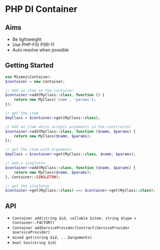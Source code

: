 # PHP DI Container

## Aims

- Be lightweight
- Use PHP-FIG PSR-11
- Auto resolve when possible

## Getting Started

```php
use Mizmoz\Container;
$container = new Container;

// Add an item to the container
$container->add(MyClass::class, function () {
    return new MyClass('some', 'params');
});

// get the item
$myClass = $container->get(MyClass::class);

// Add an item which accepts arguments in the constructor
$container->add(MyClass::class, function ($name, $params) {
    return new MyClass($name, $params);
});

// get the item with arguments
$myClass = $container->get(MyClass::class, $name, $params);

// Add a singleton
$container->add(MyClass::class, function ($name, $params) {
    return new MyClass($name, $params);
}, Container::SINGLETON);

// get the singleton
$container->get(MyClass::class) === $container->get(MyClass::class);

```

## API

- `Container add(string $id, callable $item, string $type = Container::FACTORY)`
- `Container addServiceProvider(Contract\ServiceProvider $serviceProvider)`
- `mixed get(string $id, ...$arguments)`
- `bool has(string $id)`

